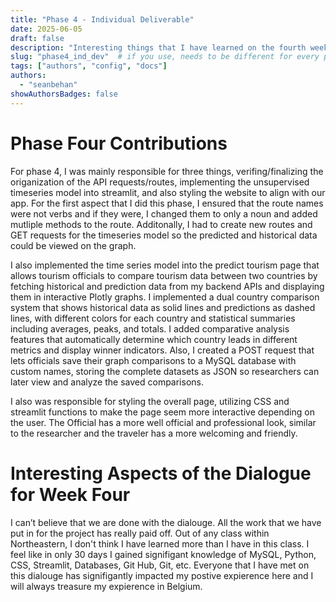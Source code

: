 ```yaml
---
title: "Phase 4 - Individual Deliverable"
date: 2025-06-05
draft: false
description: "Interesting things that I have learned on the fourth week of the dialogue."
slug: "phase4_ind_dev"  # if you use, needs to be different for every post
tags: ["authors", "config", "docs"]
authors:
  - "seanbehan"
showAuthorsBadges: false
---
```


# Phase Four Contributions

For phase 4, I was mainly responsible for three things, verifing/finalizing the origanization of the API requests/routes, implementing the unsupervised timeseries model into streamlit, and also styling the website to align with our app. For the first aspect that I did this phase, I ensured that the route names were not verbs and if they were, I changed them to only a noun and added mutliple methods to the route. Additonally, I had to create new routes and GET requests for the timeseries model so the predicted and historical data could be viewed on the graph. 

I also implemented the time series model into the predict tourism page that allows tourism officials to compare tourism data between two countries by fetching historical and prediction data from my backend APIs and displaying them in interactive Plotly graphs. I implemented a dual country comparison system that shows historical data as solid lines and predictions as dashed lines, with different colors for each country and statistical summaries including averages, peaks, and totals. I added comparative analysis features that automatically determine which country leads in different metrics and display winner indicators. Also, I created a POST request that lets officials save their graph comparisons to a MySQL database with custom names, storing the complete datasets as JSON so researchers can later view and analyze the saved comparisons.

I also was responsible for styling the overall page, utilizing CSS and streamlit functions to make the page seem more interactive depending on the user. The Official has a more well official and professional look, similar to the researcher and the traveler has a more welcoming and friendly.

# Interesting Aspects of the Dialogue for Week Four

I can’t believe that we are done with the dialouge. All the work that we have put in for the project has really paid off. Out of any class within Northeastern, I don't think I have learned more than I have in this class. I feel like in only 30 days I gained signifigant knowledge of MySQL, Python, CSS, Streamlit, Databases, Git Hub, Git, etc. Everyone that I have met on this dialouge has signifigantly impacted my postive expierence here and I will always treasure my expierence in Belgium.
